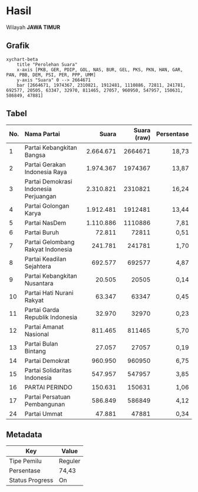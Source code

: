 # Hasil

Wilayah **JAWA TIMUR**

## Grafik

```mermaid
xychart-beta
    title "Perolehan Suara"
    x-axis [PKB, GER, PDIP, GOL, NAS, BUR, GEL, PKS, PKN, HAN, GAR, PAN, PBB, DEM, PSI, PER, PPP, UMM]
    y-axis "Suara" 0 --> 2664671
    bar [2664671, 1974367, 2310821, 1912481, 1110886, 72811, 241781, 692577, 20505, 63347, 32970, 811465, 27057, 960950, 547957, 150631, 586849, 47881]
```

## Tabel

| No. | Nama Partai                           | Suara     | Suara (raw) | Persentase |
|:--- |:------------------------------------- | ---------:| -----------:| ----------:|
| 1   | Partai Kebangkitan Bangsa             | 2.664.671 | 2664671     | 18,73      |
| 2   | Partai Gerakan Indonesia Raya         | 1.974.367 | 1974367     | 13,87      |
| 3   | Partai Demokrasi Indonesia Perjuangan | 2.310.821 | 2310821     | 16,24      |
| 4   | Partai Golongan Karya                 | 1.912.481 | 1912481     | 13,44      |
| 5   | Partai NasDem                         | 1.110.886 | 1110886     | 7,81       |
| 6   | Partai Buruh                          | 72.811    | 72811       | 0,51       |
| 7   | Partai Gelombang Rakyat Indonesia     | 241.781   | 241781      | 1,70       |
| 8   | Partai Keadilan Sejahtera             | 692.577   | 692577      | 4,87       |
| 9   | Partai Kebangkitan Nusantara          | 20.505    | 20505       | 0,14       |
| 10  | Partai Hati Nurani Rakyat             | 63.347    | 63347       | 0,45       |
| 11  | Partai Garda Republik Indonesia       | 32.970    | 32970       | 0,23       |
| 12  | Partai Amanat Nasional                | 811.465   | 811465      | 5,70       |
| 13  | Partai Bulan Bintang                  | 27.057    | 27057       | 0,19       |
| 14  | Partai Demokrat                       | 960.950   | 960950      | 6,75       |
| 15  | Partai Solidaritas Indonesia          | 547.957   | 547957      | 3,85       |
| 16  | PARTAI PERINDO                        | 150.631   | 150631      | 1,06       |
| 17  | Partai Persatuan Pembangunan          | 586.849   | 586849      | 4,12       |
| 24  | Partai Ummat                          | 47.881    | 47881       | 0,34       |


## Metadata

| Key             | Value   |
| --------------- | ------- |
| Tipe Pemilu     | Reguler |
| Persentase      | 74,43   |
| Status Progress | On      |



